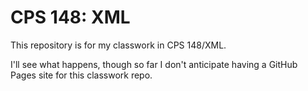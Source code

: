 # CPS 148: XML

This repository is for my classwork in CPS 148/XML.

I'll see what happens, though so far I don't anticipate having a GitHub Pages site for this classwork repo.
